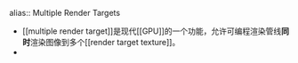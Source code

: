 alias:: Multiple Render Targets

- [[multiple render target]]是现代[[GPU]]的一个功能，允许可编程渲染管线**同时**渲染图像到多个[[render target texture]]。
-